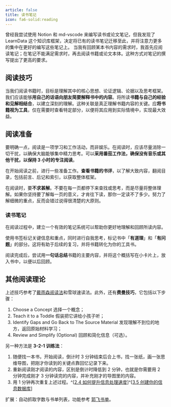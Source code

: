 ```yaml
---
article: false
title: 读书笔记
icon: fa6-solid:reading
---
```


曾经我尝试使用 Notion 和 md-vscode 来编写读书或论文笔记，但我发现了 LearnData 这个知识库框架，决定将已有的读书笔记迁移至此，并将注意力更多的集中在更好的编写这些笔记上。
当我有回顾某本书内容的需求时，我首先应阅读笔记；在笔记不能满足需求时，再去阅读书籍或论文本体。这种方式对笔记的撰写提出了更高的要求。



## 阅读技巧

当我们阅读书籍时，目标是理解其中的核心思想、论证逻辑、论据以及思考框架。我们应该能够**用自己的话语向朋友简要解释书中的内容**。将所读**书籍与自己的经验和见解相结合**，以建立深刻的理解。这种关联是真正理解书籍内容的关键。应**将书籍视为工具**，仅在需要时查看特定部分，以便将其应用到实际情境中，实现最大效益。

## 阅读准备

要明确一点，阅读是一项学习和工作活动，而非娱乐。在阅读时，应该尽量消除一切干扰，以确保大脑能够集中精力思考。可以**采用番茄工作法，确保没有音乐或其他干扰，以保持 3 小时的专注阅读**。

在开始阅读之前，进行一些准备工作。**查看书籍的书评**，以了解大致内容，翻阅目录，包括前言、后记和索引，以获取整体框架。

在阅读时，要**不求甚解**。不要在每一页都停下来查找或思考，而是尽量将整体理解。如果你坚持要了解每一页的意义，才肯往下读，那你一定读不了多少。努力了解细微的重点，反而会错过说得很清楚的大原则。

### 读书笔记

在阅读过程中，建立一个有效的笔记系统可以帮助你更好地理解和回顾所读内容。

使用书签标记关键信息和重点，同时进行自我思考，标记书中「**有道理**」和「**有问题**」的部分。这将有助于后续的复习，并将书籍转化为你的工具书。

阅读完成后，尝试用**一句话总结**书籍的主要内容，并将这个概括写在小卡片上，放入书中，以便以后回顾。

## 其他阅读理论

上述技巧参考了[戴雨森阅读法](https://zhuanlan.zhihu.com/p/25858189)和雪球速读法。此外，还有**费曼技巧**，它包括以下步骤：

1. Choose a Concept 选择一个概念；
2. Teach it to a Toddle 假装把它讲给小孩子听；
3. Identify Gaps and Go Back to The Source Material 发现理解不到位的地方，返回原始材料学习；
4. Review and Simplify (Optional) 回顾和简化信息（可选）。

另一种方法是 **3-2-1 训练法**：

1. 随便找一本书，开始阅读，倒计时 3 分钟结束后合上书，找一张纸，画一张思维导图，把刚才你读到的关键点靠回忆记录下来。
2. 重新阅读刚才阅读的内容，区别是倒计时降低到 2 分钟，也就是你需要用 2 分钟完成刚才 3 分钟读完的内容，并补充刚才的导图里的内容。
3. 用 1 分钟再次重复上述过程。^[[2.4 如何提升信息处理速度](https://sspai.com/post/53852)]^[[3.5 创建你的信息数据库](https://sspai.com/post/54065)]

扩展：自动抓取字数与书单列表，功能参考 [郭飞书单](https://www.guofei.site/reading/#/)。

